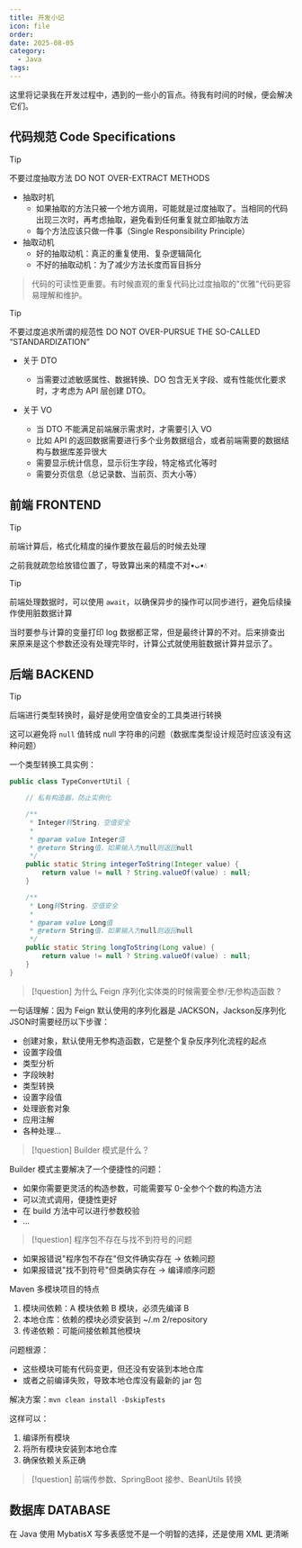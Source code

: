 ```yaml
---
title: 开发小记
icon: file
order:
date: 2025-08-05
category:
  - Java
tags:
---
```

这里将记录我在开发过程中，遇到的一些小的盲点。待我有时间的时候，便会解决它们。

## 代码规范 Code Specifications


> [!TIP] 
> 不要过度抽取方法 DO NOT OVER-EXTRACT METHODS

- 抽取时机
	- 如果抽取的方法只被一个地方调用，可能就是过度抽取了。当相同的代码出现三次时，再考虑抽取，避免看到任何重复就立即抽取方法
	- 每个方法应该只做一件事（Single Responsibility Principle）
- 抽取动机
	- 好的抽取动机：真正的重复使用、复杂逻辑简化
	- 不好的抽取动机：为了减少方法长度而盲目拆分

> 代码的可读性更重要。有时候直观的重复代码比过度抽取的"优雅"代码更容易理解和维护。


> [!TIP] 
> 不要过度追求所谓的规范性 DO NOT OVER-PURSUE THE SO-CALLED “STANDARDIZATION”

- 关于 DTO 
	- 当需要过滤敏感属性、数据转换、DO 包含无关字段、或有性能优化要求时，才考虑为 API 层创建 DTO。

- 关于 VO
	- 当 DTO 不能满足前端展示需求时，才需要引入 VO
	- 比如 API 的返回数据需要进行多个业务数据组合，或者前端需要的数据结构与数据库差异很大
	- 需要显示统计信息，显示衍生字段，特定格式化等时
	- 需要分页信息（总记录数、当前页、页大小等）


## 前端 FRONTEND

> [!tip] 
> 前端计算后，格式化精度的操作要放在最后的时候去处理

之前我就疏忽给放错位置了，导致算出来的精度不对•ᴗ•💧 

 > [!tip] 
 > 前端处理数据时，可以使用 `await`，以确保异步的操作可以同步进行，避免后续操作使用脏数据计算

当时要参与计算的变量打印 log 数据都正常，但是最终计算的不对。后来排查出来原来是这个参数还没有处理完毕时，计算公式就使用脏数据计算并显示了。

## 后端 BACKEND

> [!tip] 
> 后端进行类型转换时，最好是使用空值安全的工具类进行转换

这可以避免将 `null` 值转成 null 字符串的问题（数据库类型设计规范时应该没有这种问题） 

一个类型转换工具实例：
```java
public class TypeConvertUtil {

	// 私有构造器，防止实例化 

    /**
     * Integer转String，空值安全
     * 
     * @param value Integer值
     * @return String值，如果输入为null则返回null
     */
    public static String integerToString(Integer value) {
        return value != null ? String.valueOf(value) : null;
    }

    /**
     * Long转String，空值安全
     * 
     * @param value Long值
     * @return String值，如果输入为null则返回null
     */
    public static String longToString(Long value) {
        return value != null ? String.valueOf(value) : null;
    }
}
```

> [!question] 
> 为什么 Feign 序列化实体类的时候需要全参/无参构造函数？

一句话理解：因为 Feign 默认使用的序列化器是 JACKSON，Jackson反序列化JSON时需要经历以下步骤：
- 创建对象，默认使用无参构造函数，它是整个复杂反序列化流程的起点
- 设置字段值
- 类型分析
- 字段映射
- 类型转换
- 设置字段值
- 处理嵌套对象
- 应用注解
- 各种处理...

> [!question] 
> Builder 模式是什么？

Builder 模式主要解决了一个便捷性的问题：
- 如果你需要更灵活的构造参数，可能需要写 0-全参个个数的构造方法
- 可以流式调用，便捷性更好
- 在 build 方法中可以进行参数校验
- ...

> [!question] 
> 程序包不存在与找不到符号的问题

- 如果报错说"程序包不存在"但文件确实存在 → 依赖问题
- 如果报错说"找不到符号"但类确实存在 → 编译顺序问题


Maven 多模块项目的特点

1. 模块间依赖：A 模块依赖 B 模块，必须先编译 B
2. 本地仓库：依赖的模块必须安装到 ~/.m 2/repository
3. 传递依赖：可能间接依赖其他模块


  问题根源：
  - 这些模块可能有代码变更，但还没有安装到本地仓库
  - 或者之前编译失败，导致本地仓库没有最新的 jar 包
  
  解决方案：`mvn clean install -DskipTests`

  这样可以：
  1. 编译所有模块
  2. 将所有模块安装到本地仓库
  3. 确保依赖关系正确


> [!question]
> 前端传参数、SpringBoot 接参、BeanUtils 转换





## 数据库 DATABASE

在 Java 使用 MybatisX 写多表感觉不是一个明智的选择，还是使用 XML 更清晰  